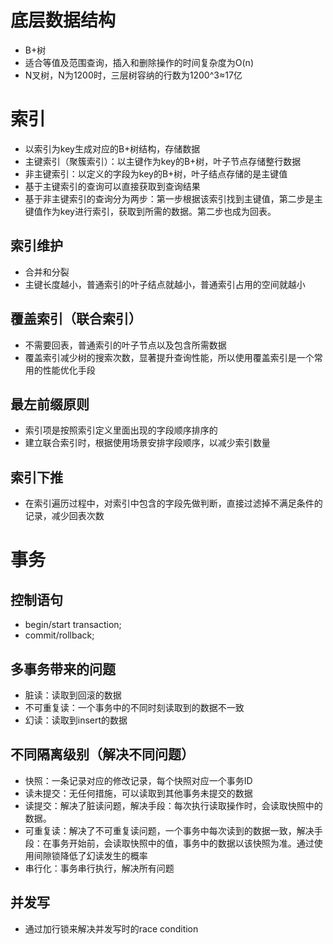# 底层数据结构
- B+树
- 适合等值及范围查询，插入和删除操作的时间复杂度为O(n)
- N叉树，N为1200时，三层树容纳的行数为1200^3≈17亿

# 索引
- 以索引为key生成对应的B+树结构，存储数据
- 主键索引（聚簇索引）：以主键作为key的B+树，叶子节点存储整行数据
- 非主键索引：以定义的字段为key的B+树，叶子结点存储的是主键值
- 基于主键索引的查询可以直接获取到查询结果
- 基于非主键索引的查询分为两步：第一步根据该索引找到主键值，第二步是主键值作为key进行索引，获取到所需的数据。第二步也成为回表。

## 索引维护
- 合并和分裂
- 主键长度越小，普通索引的叶子结点就越小，普通索引占用的空间就越小

## 覆盖索引（联合索引）
- 不需要回表，普通索引的叶子节点以及包含所需数据
- 覆盖索引减少树的搜索次数，显著提升查询性能，所以使用覆盖索引是一个常用的性能优化手段

## 最左前缀原则
- 索引项是按照索引定义里面出现的字段顺序排序的
- 建立联合索引时，根据使用场景安排字段顺序，以减少索引数量

## 索引下推
- 在索引遍历过程中，对索引中包含的字段先做判断，直接过滤掉不满足条件的记录，减少回表次数

# 事务
## 控制语句
- begin/start transaction;
- commit/rollback;

## 多事务带来的问题
- 脏读：读取到回滚的数据
- 不可重复读：一个事务中的不同时刻读取到的数据不一致
- 幻读：读取到insert的数据

## 不同隔离级别（解决不同问题）
- 快照：一条记录对应的修改记录，每个快照对应一个事务ID
- 读未提交：无任何措施，可以读取到其他事务未提交的数据
- 读提交：解决了脏读问题，解决手段：每次执行读取操作时，会读取快照中的数据。
- 可重复读：解决了不可重复读问题，一个事务中每次读到的数据一致，解决手段：在事务开始前，会读取快照中的值，事务中的数据以该快照为准。通过使用间隙锁降低了幻读发生的概率
- 串行化：事务串行执行，解决所有问题

## 并发写
- 通过加行锁来解决并发写时的race condition

